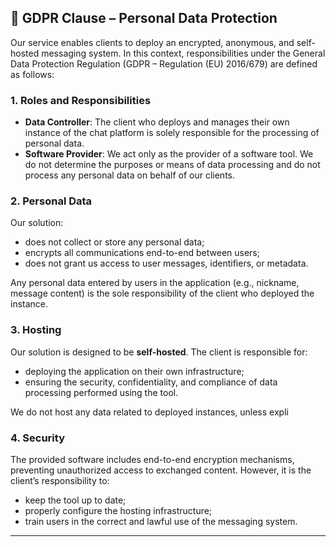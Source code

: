 ## 🔐 GDPR Clause – Personal Data Protection

Our service enables clients to deploy an encrypted, anonymous, and self-hosted messaging system. In this context, responsibilities under the General Data Protection Regulation (GDPR – Regulation (EU) 2016/679) are defined as follows:

### 1. Roles and Responsibilities

- **Data Controller**: The client who deploys and manages their own instance of the chat platform is solely responsible for the processing of personal data.
- **Software Provider**: We act only as the provider of a software tool. We do not determine the purposes or means of data processing and do not process any personal data on behalf of our clients.

### 2. Personal Data

Our solution:
- does not collect or store any personal data;
- encrypts all communications end-to-end between users;
- does not grant us access to user messages, identifiers, or metadata.

Any personal data entered by users in the application (e.g., nickname, message content) is the sole responsibility of the client who deployed the instance.

### 3. Hosting

Our solution is designed to be **self-hosted**. The client is responsible for:
- deploying the application on their own infrastructure;
- ensuring the security, confidentiality, and compliance of data processing performed using the tool.

We do not host any data related to deployed instances, unless expli

### 4. Security

The provided software includes end-to-end encryption mechanisms, preventing unauthorized access to exchanged content. However, it is the client’s responsibility to:
- keep the tool up to date;
- properly configure the hosting infrastructure;
- train users in the correct and lawful use of the messaging system.

<!-- ### 6. Contact

For any questions regarding the GDPR compliance of our solution, please contact us at:

**Email**: [contact@your-saas.com]  
**Data Protection Officer (DPO)**: [Name Surname] -->

---
